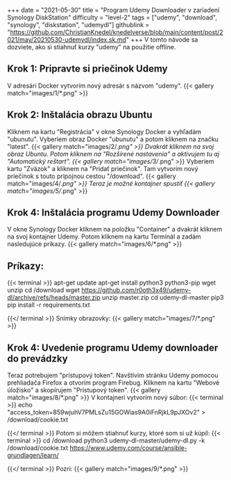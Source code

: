 +++
date = "2021-05-30"
title = "Program Udemy Downloader v zariadení Synology DiskStation"
difficulty = "level-2"
tags = ["udemy", "download", "synology", "diskstation", "udemydl"]
githublink = "https://github.com/ChristianKnedel/knedelverse/blob/main/content/post/2021/may/20210530-udemydl/index.sk.md"
+++
V tomto návode sa dozviete, ako si stiahnuť kurzy "udemy" na použitie offline.
## Krok 1: Pripravte si priečinok Udemy
V adresári Docker vytvorím nový adresár s názvom "udemy".
{{< gallery match="images/1/*.png" >}}

## Krok 2: Inštalácia obrazu Ubuntu
Kliknem na kartu "Registrácia" v okne Synology Docker a vyhľadám "ubunutu". Vyberiem obraz Docker "ubunutu" a potom kliknem na značku "latest".
{{< gallery match="images/2/*.png" >}}
Dvakrát kliknem na svoj obraz Ubuntu. Potom kliknem na "Rozšírené nastavenia" a aktivujem tu aj "Automatický reštart".
{{< gallery match="images/3/*.png" >}}
Vyberiem kartu "Zväzok" a kliknem na "Pridať priečinok". Tam vytvorím nový priečinok s touto prípojnou cestou "/download".
{{< gallery match="images/4/*.png" >}}
Teraz je možné kontajner spustiť
{{< gallery match="images/5/*.png" >}}

## Krok 4: Inštalácia programu Udemy Downloader
V okne Synology Docker kliknem na položku "Container" a dvakrát kliknem na svoj kontajner Udemy. Potom kliknem na kartu Terminál a zadám nasledujúce príkazy.
{{< gallery match="images/6/*.png" >}}

##  Príkazy:

{{< terminal >}}
apt-get update
apt-get install python3 python3-pip wget unzip
cd /download
wget https://github.com/r0oth3x49/udemy-dl/archive/refs/heads/master.zip
unzip master.zip
cd udemy-dl-master
pip3 pip install -r requirements.txt

{{</ terminal >}}
Snímky obrazovky:
{{< gallery match="images/7/*.png" >}}

## Krok 4: Uvedenie programu Udemy downloader do prevádzky
Teraz potrebujem "prístupový token". Navštívim stránku Udemy pomocou prehliadača Firefox a otvorím program Firebug. Kliknem na kartu "Webové úložisko" a skopírujem "Prístupový token".
{{< gallery match="images/8/*.png" >}}
V kontajneri vytvorím nový súbor:
{{< terminal >}}
echo "access_token=859wjuhV7PMLsZu15GOWias9A0iFnRjkL9pJXOv2" > /download/cookie.txt

{{</ terminal >}}
Potom si môžem stiahnuť kurzy, ktoré som si už kúpil:
{{< terminal >}}
cd /download
python3 udemy-dl-master/udemy-dl.py -k /download/cookie.txt https://www.udemy.com/course/ansible-grundlagen/learn/

{{</ terminal >}}
Pozri:
{{< gallery match="images/9/*.png" >}}
